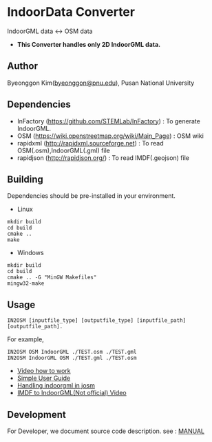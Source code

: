 # IndoorData Converter

IndoorGML data <-> OSM data
* **This Converter handles only 2D IndoorGML data.**

## Author
Byeonggon Kim(byeonggon@pnu.edu), Pusan National University

## Dependencies
- InFactory (https://github.com/STEMLab/InFactory) : To generate IndoorGML.
- OSM (https://wiki.openstreetmap.org/wiki/Main_Page) : OSM wiki
- rapidxml (http://rapidxml.sourceforge.net) : To read OSM(.osm),IndoorGML(.gml) file
- rapidjson (http://rapidjson.org/) :  To read IMDF(.geojson) file
## Building

Dependencies should be pre-installed in your environment.
- Linux
```
mkdir build
cd build
cmake ..
make
```
- Windows
```
mkdir build
cd build
cmake .. -G "MinGW Makefiles"
mingw32-make
```
## Usage

```
IN2OSM [inputfile_type] [outputfile_type] [inputfile_path] [outputfile_path].
```

For example,

```
IN2OSM OSM IndoorGML ./TEST.osm ./TEST.gml
IN2OSM IndoorGML OSM ./TEST.gml ./TEST.osm
```

-   [Video how to work](https://youtu.be/xzT3sgQjprg)<br>
-   [Simple User Guide](https://github.com/STEMLab/IN2OSM/blob/master/GUIDE/index.md)<br>
-   [Handling indoorgml in josm](https://github.com/STEMLab/IN2OSM/blob/master/GUIDE/IndoorGML_JOSM.md)
-   [IMDF to IndoorGML(Not official) Video](https://youtu.be/G_ohrdM1cAk)

## Development
For Developer, we document source code description. see : [MANUAL](https://stemlab.github.io/IN2OSM/)

